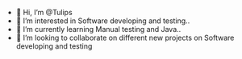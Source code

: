 - 👋 Hi, I’m @Tulips
- 👀 I’m interested in Software developing and testing..
- 🌱 I’m currently learning Manual testing and Java..
- 💞️ I’m looking to collaborate on different new projects on Software developing and testing

<!---
TulipsC/TulipsC is a ✨ special ✨ repository because its `README.md` (this file) appears on your GitHub profile.
You can click the Preview link to take a look at your changes.
--->
